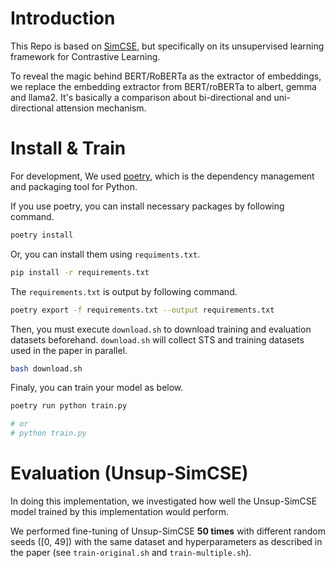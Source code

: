 # Introduction
This Repo is based on [SimCSE](https://github.com/princeton-nlp/SimCSE), but specifically on its unsupervised learning framework for Contrastive Learning.

To reveal the magic behind BERT/RoBERTa as the extractor of embeddings, we replace the embedding extractor from BERT/roBERTa to albert, gemma and llama2. It's basically a comparison about bi-directional and uni-directional attension mechanism.


# Install & Train

For development, We used [poetry](https://python-poetry.org/), which is the dependency management and packaging tool for Python.

If you use poetry, you can install necessary packages by following command.

```bash
poetry install
```

Or, you can install them using `requiments.txt`.

```bash
pip install -r requirements.txt
```

The `requirements.txt` is output by following command.

```bash
poetry export -f requirements.txt --output requirements.txt
```

Then, you must execute `download.sh` to download training and evaluation datasets beforehand.
`download.sh` will collect STS and training datasets used in the paper in parallel.

```bash
bash download.sh
```

Finaly, you can train your model as below.

```bash
poetry run python train.py

# or
# python train.py
```


# Evaluation (Unsup-SimCSE)

In doing this implementation, we investigated how well the Unsup-SimCSE model trained by this implementation would perform.

We performed fine-tuning of Unsup-SimCSE **50 times** with different random seeds ([0, 49]) with the same dataset and hyperparameters as described in the paper (see `train-original.sh` and `train-multiple.sh`).